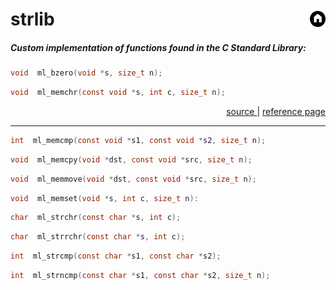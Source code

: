 # strlib <a href=https://github.com/iamsiriil><img src=https://github.com/iamsiriil/iamsiriil/blob/main/homepage-icon-png.png align="right" width="25"></a>


##### Custom implementation of functions found in the C Standard Library:

```c
void  ml_bzero(void *s, size_t n);
```

```c
void  ml_memchr(const void *s, int c, size_t n);
```
<div align="right">
  <p>
    <a href="https://github.com/iamsiriil/c_myclib/blob/master/strlib/src/ml_memchr.c">source
    </a> | 
    <a href="https://linux.die.net/man/3/memchr">
    reference page
    </a>
  </p>
</div>

___

```c
int  ml_memcmp(const void *s1, const void *s2, size_t n);
```

```c
void  ml_memcpy(void *dst, const void *src, size_t n);
```

```c
void  ml_memmove(void *dst, const void *src, size_t n);
```

```c
void  ml_memset(void *s, int c, size_t n):
```

```c
char  ml_strchr(const char *s, int c);
```

```c
char  ml_strrchr(const char *s, int c);
```

```c
int  ml_strcmp(const char *s1, const char *s2);
```

```c
int  ml_strncmp(const char *s1, const char *s2, size_t n);
```
